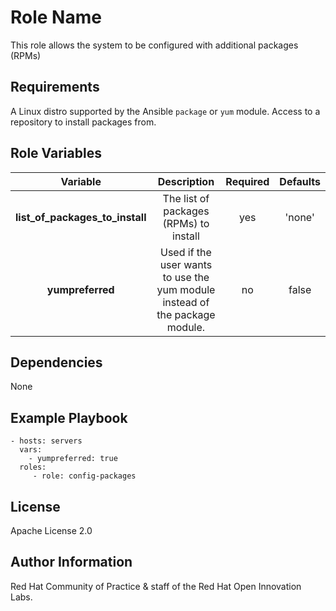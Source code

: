 Role Name
=========

This role allows the system to be configured with additional packages (RPMs)

Requirements
------------

A Linux distro supported by the Ansible `package` or `yum` module.
Access to a repository to install packages from.

Role Variables
--------------

| Variable | Description | Required | Defaults |
|:--------:|:-----------:|:--------:|:--------:|
|**list_of_packages_to_install**| The list of packages (RPMs) to install | yes | 'none' |
|**yumpreferred**| Used if the user wants to use the yum module instead of the package module. | no | false |


Dependencies
------------

None

Example Playbook
----------------

    - hosts: servers
      vars:
        - yumpreferred: true
      roles:
         - role: config-packages

License
-------

Apache License 2.0


Author Information
------------------

Red Hat Community of Practice & staff of the Red Hat Open Innovation Labs.
